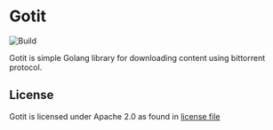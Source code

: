 # Gotit

![Build](https://github.com/anivanovic/gotit/actions/workflows/go.yml/badge.svg)

Gotit is simple Golang library for downloading content using bittorrent protocol.

## License

Gotit is licensed under Apache 2.0 as found in [license file](LICENSE)